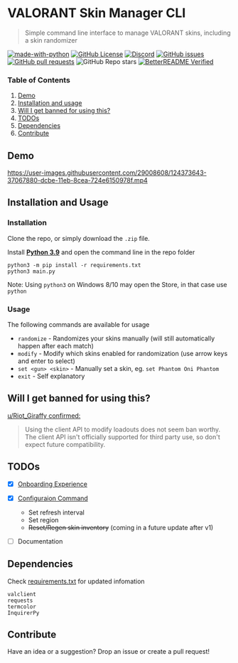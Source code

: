 # VALORANT Skin Manager CLI

> Simple command line interface to manage VALORANT skins, including a skin randomizer

[![made-with-python](https://img.shields.io/badge/Made%20with-Python-1f425f.svg)](https://www.python.org/)
[![GitHub License](https://img.shields.io/github/license/colinhartigan/valorant-skin-cli)](https://github.com/colinhartigan/valorant-skin-cli/blob/master/LICENSE)
[![Discord](https://img.shields.io/badge/discord-join-7389D8?style=flat&logo=discord)](https://discord.gg/uGuswsZwAT)
[![GitHub issues](https://img.shields.io/github/issues/colinhartigan/valorant-skin-cli)](https://github.com/colinhartigan/valorant-skin-cli/issues)
[![GitHub pull requests](https://img.shields.io/github/issues-pr/colinhartigan/valorant-skin-cli)](https://github.com/colinhartigan/valorant-skin-cli/pulls)
![GitHub Repo stars](https://img.shields.io/github/stars/colinhartigan/valorant-skin-cli?style=social)
[![BetterREADME Verified](https://img.shields.io/badge/BetterREADME-Verified-grey?logo=github&labelColor=white&logoColor=grey)](https://github.com/better-readme)


### Table of Contents
1. [Demo](#demo)
2. [Installation and usage](#installation-and-usage)
3. [Will I get banned for using this?](#will-i-get-banned-for-using-this)
4. [TODOs](#todos)
5. [Dependencies](#dependencies)
6. [Contribute](#contribute)


## Demo
https://user-images.githubusercontent.com/29008608/124373643-37067880-dcbe-11eb-8cea-724e6150978f.mp4


## Installation and Usage
### Installation
Clone the repo, or simply download the `.zip` file.

Install [__Python 3.9__](https://www.python.org/downloads/release/python-377/) and open the command line in the repo folder

```shell
python3 -m pip install -r requirements.txt
python3 main.py
```

Note: Using `python3` on Windows 8/10 may open the Store, in that case use `python`

### Usage
The following commands are available for usage

- `randomize` - Randomizes your skins manually (will still automatically happen after each match)
- `modify` - Modify which skins enabled for randomization (use arrow keys and enter to select)
- `set <gun> <skin>` - Manually set a skin, eg. `set Phantom Oni Phantom`
- `exit` - Self explanatory


## Will I get banned for using this?
[u/Riot_Giraffy confirmed:](https://www.reddit.com/r/VALORANT/comments/oae5g6/i_got_tired_of_waiting_for_riot_to_add_a_skin/)
> Using the client API to modify loadouts does not seem ban worthy. The client API isn't officially supported for third party use, so don't expect future compatibility.


## TODOs
- [x] [Onboarding Experience](https://github.com/colinhartigan/valorant-skin-cli/commit/79739958c8bc632a2e8ec91f533c4fe2fba607dd#diff-bd516d79afd4ace3e4372b8ccab756b47b74da5ac479f373258ddcb3c4159ff2)
- [x] [Configuraion Command](https://github.com/colinhartigan/valorant-skin-cli/commit/973dee78becbfbda1c6f3cfd9f7e929f823ae8ec#diff-77765503b3f273fa49a93e1c5bfa59786213a26f2143d7a6ad75fbd2c38d5cd2)
  - Set refresh interval 
  - Set region
  - ~~Reset/Regen skin inventory~~ (coming in a future update after v1)
- [ ] Documentation


## Dependencies
Check [requirements.txt](https://github.com/colinhartigan/valorant-skin-cli/blob/master/requirements.txt) for updated infomation

```
valclient
requests
termcolor
InquirerPy
```

## Contribute
Have an idea or a suggestion? Drop an issue or create a pull request!
